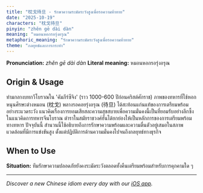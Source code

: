 ```yaml
---
title: "枕戈待旦 - รักษาความระมัดระวังสูงเพื่อรอความท้าทาย"
date: "2025-10-19"
characters: "枕戈待旦"
pinyin: "zhěn gē dài dàn"
meaning: "หมอนหอกรอรุ่งอรุณ"
metaphoric_meaning: "รักษาความระมัดระวังสูงเพื่อรอความท้าทาย"
theme: "กลยุทธ์และการกระทำ"
---
```


**Pronunciation:** *zhěn gē dài dàn*
**Literal meaning:** หมอนหอกรอรุ่งอรุณ

## Origin & Usage

ท่ามกลางบทกวีโบราณใน 'คัมภีร์ซีจิง' (ราว 1000-600 ปีก่อนคริสต์ศักราช) ภาพของทหารที่ใช้หอกหนุนศีรษะต่างหมอน (枕戈) พลางรอคอยรุ่งอรุณ (待旦) ได้สะท้อนแก่นแท้ของการเตรียมพร้อมอย่างระแวดระวัง แนวคิดเรื่องการยอมเสียสละความสุขสบายเพื่อความมั่นคงนี้เป็นที่ยอมรับอย่างลึกซึ้งในแนวคิดการทหารจีนโบราณ ตำราในสมัยราชวงศ์ฮั่นได้ยกย่องให้เป็นหลักการของการเตรียมพร้อมทางทหาร ปัจจุบันนี้ สำนวนนี้ใช้อธิบายถึงการรักษาความพร้อมและความตื่นตัวอยู่เสมอในสภาพแวดล้อมที่มีการแข่งขันสูง ตั้งแต่ปฏิบัติการด้านความมั่นคงไปจนถึงกลยุทธ์ทางธุรกิจ

## When to Use

**Situation:** ทีมรักษาความปลอดภัยยังคงระมัดระวังตลอดทั้งคืนเตรียมพร้อมสำหรับการคุกคามใด ๆ

---

*Discover a new Chinese idiom every day with our [iOS app](https://apps.apple.com/us/app/daily-chinese-idioms/id6740611324).*
